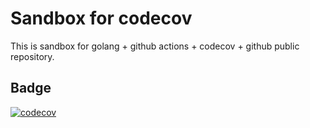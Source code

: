# Sandbox for codecov

This is sandbox for golang + github actions + codecov + github public repository.

## Badge

[![codecov](https://codecov.io/gh/rnazmo/codecov-foo/branch/master/graph/badge.svg?token=4Czh2WyGIq)](https://codecov.io/gh/rnazmo/codecov-foo)

